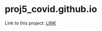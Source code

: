 # proj5_covid.github.io

Link to this project: [LINK](https://michaelprooney.github.io/proj5_covid.github.io/)
